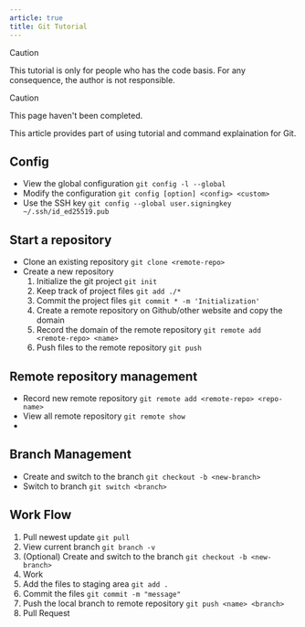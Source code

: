 ```yaml
---
article: true
title: Git Tutorial
--- 
```


> [!caution]
> This tutorial is only for people who has the code basis.
> For any consequence, the author is not responsible.

> [!caution]
> This page haven't been completed.

This article provides part of using tutorial and command explaination for Git.

<!-- more -->

## Config
- View the global configuration `git config -l --global`
- Modify the configuration `git config [option] <config> <custom>`
- Use the SSH key `git config --global user.signingkey ~/.ssh/id_ed25519.pub`

## Start a repository
- Clone an existing repository `git clone <remote-repo>`
- Create a new repository
    1. Initialize the git project `git init`
    2. Keep track of project files `git add ./*`
    3. Commit the project files `git commit * -m 'Initialization'`
    4. Create a remote repository on Github/other website and copy the domain
    5. Record the domain of the remote repository `git remote add <remote-repo> <name>`
    6. Push files to the remote repository `git push`


## Remote repository management
- Record new remote repository `git remote add <remote-repo> <repo-name>`
- View all remote repository `git remote show`
- 


## Branch Management
- Create and switch to the branch `git checkout -b <new-branch>`
- Switch to branch `git switch <branch>`


## Work Flow
1. Pull newest update `git pull`
2. View current branch `git branch -v`
3. (Optional) Create and switch to the branch `git checkout -b <new-branch>`
5. Work
6. Add the files to staging area `git add .`
7. Commit the files `git commit -m "message"`
8. Push the local branch to remote repository `git push <name> <branch>`
9. Pull Request